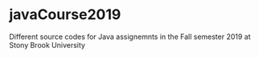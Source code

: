 # javaCourse2019

Different source codes for Java assignemnts in the Fall semester 2019 at Stony Brook University


